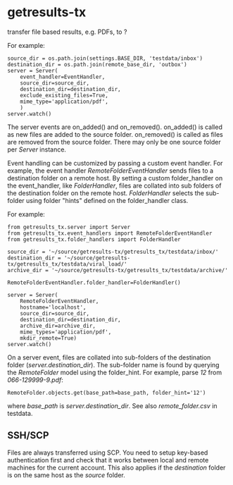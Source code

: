 # getresults-tx
transfer file based results, e.g. PDFs, to ?


For example:

    source_dir = os.path.join(settings.BASE_DIR, 'testdata/inbox')
    destination_dir = os.path.join(remote_base_dir, 'outbox')
    server = Server(
        event_handler=EventHandler,
        source_dir=source_dir,
        destination_dir=destination_dir,
        exclude_existing_files=True,
        mime_type='application/pdf',
        )
    server.watch()

The server events are on_added() and on_removed(). on_added() is called as new files are added to the source folder.
on_removed() is called as files are removed from the source folder. There may only be one source folder per 
_Server_ instance.

Event handling can be customized by passing a custom event handler. For example, the event handler 
_RemoteFolderEventHandler_ sends files to a destination folder on a remote host. By setting a custom
folder_handler on the event_handler, like _FolderHandler_, files are collated into sub folders of the destination folder
on the remote host. _FolderHandler_ selects the sub-folder using folder "hints" defined on the folder_handler class. 

For example:

    from getresults_tx.server import Server
    from getresults_tx.event_handlers import RemoteFolderEventHandler
    from getresults_tx.folder_handlers import FolderHandler
    
    source_dir = '~/source/getresults-tx/getresults_tx/testdata/inbox/'
    destination_dir = '~/source/getresults-tx/getresults_tx/testdata/viral_load/'
    archive_dir = '~/source/getresults-tx/getresults_tx/testdata/archive/'
    
    RemoteFolderEventHandler.folder_handler=FolderHandler()
    
    server = Server(
        RemoteFolderEventHandler,
        hostname='localhost',
        source_dir=source_dir,
        destination_dir=destination_dir,
        archive_dir=archive_dir,
        mime_types='application/pdf',
        mkdir_remote=True)
    server.watch()

On a server event, files are collated into sub-folders of the destination folder (*server.destination_dir*).
The sub-folder name is found by querying the _RemoteFolder_ model using the folder_hint. For example, parse *12* from *066-129999-9.pdf*:
	
	RemoteFolder.objects.get(base_path=base_path, folder_hint='12') 
	
where *base_path* is *server.destination_dir*. See also *remote_folder.csv* in testdata.
    
SSH/SCP
-------

Files are always transferred using SCP. You need to setup key-based authentication first and check that it works between local and remote machines for the current account. This also applies if the _destination_ folder is on the same host as the _source_ folder.
